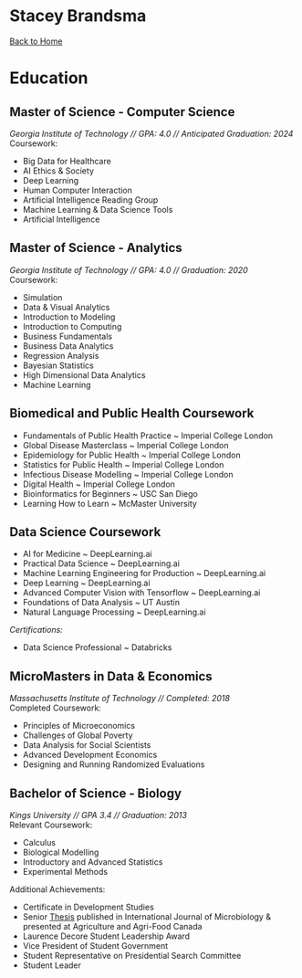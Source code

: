 # Stacey Brandsma

[Back to Home](README.md)
# Education
## Master of Science - Computer Science
_Georgia Institute of Technology // GPA: 4.0 // Anticipated
Graduation: 2024_\
Coursework:
- Big Data for Healthcare
- AI Ethics & Society
- Deep Learning
- Human Computer Interaction
- Artificial Intelligence Reading Group
- Machine Learning & Data Science Tools
- Artificial Intelligence

## Master of Science - Analytics
_Georgia Institute of Technology // GPA: 4.0 // Graduation: 2020_\
Coursework:
- Simulation
- Data & Visual Analytics
- Introduction to Modeling
- Introduction to Computing
- Business Fundamentals
- Business Data Analytics
- Regression Analysis
- Bayesian Statistics
- High Dimensional Data Analytics
- Machine Learning

## Biomedical and Public Health Coursework
- Fundamentals of Public Health Practice ~ Imperial College London
- Global Disease Masterclass ~ Imperial College London
- Epidemiology for Public Health ~ Imperial College London
- Statistics for Public Health ~ Imperial College London
- Infectious Disease Modelling ~ Imperial College London
- Digital Health ~ Imperial College London
- Bioinformatics for Beginners ~ USC San Diego
- Learning How to Learn ~ McMaster University

## Data Science Coursework
- AI for Medicine ~ DeepLearning.ai
- Practical Data Science ~ DeepLearning.ai
- Machine Learning Engineering for Production ~ DeepLearning.ai
- Deep Learning ~ DeepLearning.ai
- Advanced Computer Vision with Tensorflow ~ DeepLearning.ai
- Foundations of Data Analysis ~ UT Austin
- Natural Language Processing ~ DeepLearning.ai

_Certifications:_
- Data Science Professional ~ Databricks

## MicroMasters in Data & Economics
_Massachusetts Institute of Technology // Completed: 2018_\
Completed Coursework:
- Principles of Microeconomics
- Challenges of Global Poverty
- Data Analysis for Social Scientists
- Advanced Development Economics
- Designing and Running Randomized Evaluations

## Bachelor of Science - Biology
_Kings University // GPA 3.4 // Graduation: 2013_\
Relevant Coursework:
- Calculus
- Biological Modelling
- Introductory and Advanced Statistics
- Experimental Methods

Additional Achievements:
- Certificate in Development Studies
- Senior [Thesis](https://pubmed.ncbi.nlm.nih.gov/23107497/) published in International Journal of Microbiology & presented at Agriculture and Agri-Food Canada
- Laurence Decore Student Leadership Award
- Vice President of Student Government
- Student Representative on Presidential Search Committee
- Student Leader
